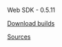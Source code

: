 Web SDK - 0.5.11 

[Download builds](http://flashphoner.com/downloads/builds/flashphoner_client/wcs_api-2.0/) 

[Sources](https://github.com/flashphoner/flashphoner_client/tree/wcs_api-2.0)